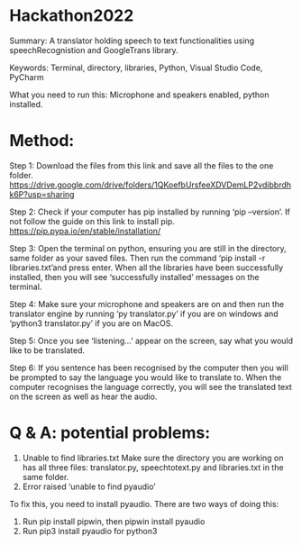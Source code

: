 # Hackathon2022

Summary: A translator holding speech to text functionalities using speechRecognistion and GoogleTrans library. 

Keywords: Terminal, directory, libraries, Python, Visual Studio Code, PyCharm

What you need to run this: Microphone and speakers enabled, python installed.

# Method:

Step 1: Download the files from this link and save all the files to the one folder. https://drive.google.com/drive/folders/1QKoefbUrsfeeXDVDemLP2vdibbrdhk6P?usp=sharing 

Step 2: Check if your computer has pip installed by running ‘pip –version’. If not follow the guide on this link to install pip. 
https://pip.pypa.io/en/stable/installation/ 

Step 3: Open the terminal on python, ensuring you are still in the directory, same folder as your saved files. Then run the command ‘pip install -r libraries.txt’and press enter. When all the libraries have been successfully installed, then you will see ‘successfully installed’ messages on the terminal.
 
Step 4: Make sure your microphone and speakers are on and then run the translator engine by running ‘py translator.py’ if you are on windows and ‘python3 translator.py’ if you are on MacOS.

Step 5: Once you see ‘listening…’ appear on the screen, say what you would like to be translated. 
 
Step 6: If you sentence has been recognised by the computer then you will be prompted to say the language you would like to translate to. When the computer recognises the language correctly, you will see the translated text on the screen as well as hear the audio.
 
# Q & A:  potential problems:
1.	Unable to find libraries.txt
Make sure the directory you are working on has all three files: translator.py, speechtotext.py and libraries.txt in the same folder.
2.	Error raised ‘unable to find pyaudio’
 
To fix this, you need to install pyaudio. There are two ways of doing this:
1.	Run pip install pipwin, then pipwin install pyaudio
2.	Run pip3 install pyaudio for python3
